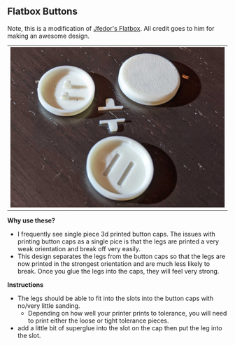 Flatbox Buttons
-----------------
Note, this is a modification of [Jfedor's Flatbox](https://github.com/jfedor2/flatbox).  All credit goes to him for making an awesome design.  

<table width=100%>
<TR>
<TD width=100% align="center"><img src="images/buttons.jpg"></TD>
</TR>
</TABLE>

**Why use these?**
- I frequently see single piece 3d printed button caps.  The issues with printing button caps as a single pice is that the legs are printed a very weak orientation and break off very easily.  
- This design separates the legs from the button caps so that the legs are now printed in the strongest orientation and are much less likely to break.  Once you glue the legs into the caps, they will feel very strong.


**Instructions**
- The legs should be able to fit into the slots into the button caps with no/very little sanding.
  - Depending on how well your printer prints to tolerance, you will need to print either the loose or tight tolerance pieces.  
- add a little bit of superglue into the slot on the cap then put the leg into the slot.  
